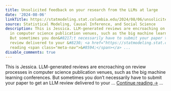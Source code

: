 ```yaml
---
title: Unsolicited feedback on your research from the LLMs at large
date: '2024-08-06'
linkTitle: https://statmodeling.stat.columbia.edu/2024/08/06/unsolicited-feedback-on-your-research-from-the-llms-at-large/
source: Statistical Modeling, Causal Inference, and Social Science
description: This is Jessica. LLM-generated reviews are encroaching on review processes
  in computer science publication venues, such as the big machine learning conferences.
  But sometimes you don&#8217;t necessarily have to submit your paper to get an LLM
  review delivered to your &#8230; <a href="https://statmodeling.stat.columbia.edu/2024/08/06/unsolicited-feedback-on-your-research-from-the-llms-at-large/">Continue
  reading <span class="meta-nav">&#8594;</span></a> ...
disable_comments: true
---
```

This is Jessica. LLM-generated reviews are encroaching on review processes in computer science publication venues, such as the big machine learning conferences. But sometimes you don&#8217;t necessarily have to submit your paper to get an LLM review delivered to your &#8230; <a href="https://statmodeling.stat.columbia.edu/2024/08/06/unsolicited-feedback-on-your-research-from-the-llms-at-large/">Continue reading <span class="meta-nav">&#8594;</span></a> ...